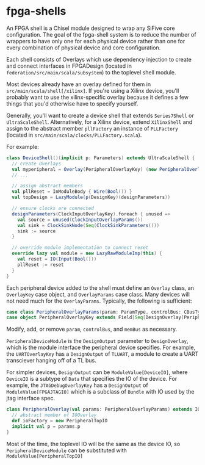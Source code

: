 # fpga-shells

An FPGA shell is a Chisel module designed to wrap any SiFive core configuration.
The goal of the fpga-shell system is to reduce the number of wrappers to have only
one for each physical device rather than one for every combination of physical device and core configuration.

Each shell consists of Overlays which use dependency injection to create and connect interfaces in FPGADesign
(located in `federation/src/main/scala/subsystem`) to the toplevel shell module.

Most devices already have an overlay defined for them in `src/main/scala/shell[/xilinx]`.
If you're using a Xilinx device, you'll probably want to use the xilinx-specific overlay
because it defines a few things that you'd otherwise have to specify yourself.

Generally, you'll want to create a device shell that extends `Series7Shell` or `UltraScaleShell`.
Alternatively, for a Xilinx device, extend `XilinxShell` and assign to the abstract member `pllFactory` an instance of `PLLFactory`
(located in `src/main/scala/clocks/PLLFactory.scala`).

For example:

```Scala
class DeviceShell()(implicit p: Parameters) extends UltraScaleShell {
  // create Overlays
  val myperipheral = Overlay(PeripheralOverlayKey) (new PeripheralOverlay(_,_,_))
  // ...

  // assign abstract members
  val pllReset = InModuleBody { Wire(Bool()) }
  val topDesign = LazyModule(p(DesignKey)(designParameters))

  // ensure clocks are connected
  designParameters(ClockInputOverlayKey).foreach { unused =>
    val source = unused(ClockInputOverlayParams())
    val sink = ClockSinkNode(Seq(ClockSinkParameters()))
    sink := source
  }

  // override module implementation to connect reset
  override lazy val module = new LazyRawModuleImp(this) {
    val reset = IO(Input(Bool()))
    pllReset := reset
  }
}
```

Each peripheral device added to the shell must define an `Overlay` class, an `OverlayKey` case object, and `OverlayParams` case class.
Many devices will not need much for the `OverlayParams`. Typically, the following is sufficient:

```Scala
case class PeripheralOverlayParams(param: ParamType, controlBus: CBusType, memBus: MBusType)(implicit val p: Parameters)
case object PeripheralOverlayKey extends Field[Seq[DesignOverlay[PeripheralOverlayParams, PeripheralDeviceModule]]](Nil)
```

Modify, add, or remove `param`, `controlBus`, and `memBus` as necessary.

`PeripheralDeviceModule` is the `DesignOutput` parameter to `DesignOverlay`, which is the module interface the peripheral device specifies.
For example, the `UARTOverlayKey` has a `DesignOutput` of `TLUART`, a module to create a UART transciever hanging off of a TL bus.

For simpler devices, `DesignOutput` can be `ModuleValue[DeviceIO]`, where `DeviceIO` is a subtype of `Data` that specifies the IO of the device.
For example, the `JTAGDebugOverlayKey` has a `DesignOutput` of `ModuleValue[FPGAJTAGIO]` which is a subclass of `Bundle` with IO used by the jtag interface spec.

```Scala
class PeripheralOverlay(val params: PeripheralOverlayParams) extends IOOverlay[PeripheralTopIO, PeripheralDeviceModule] {
  // abstract member of IOOverlay
  def ioFactory = new PeripheralTopIO
  implicit val p = params.p
}
```

Most of the time, the toplevel IO will be the same as the device IO, so `PeripheralDeviceModule` can be substituted with `ModuleValue[PeripheralTopIO]`

